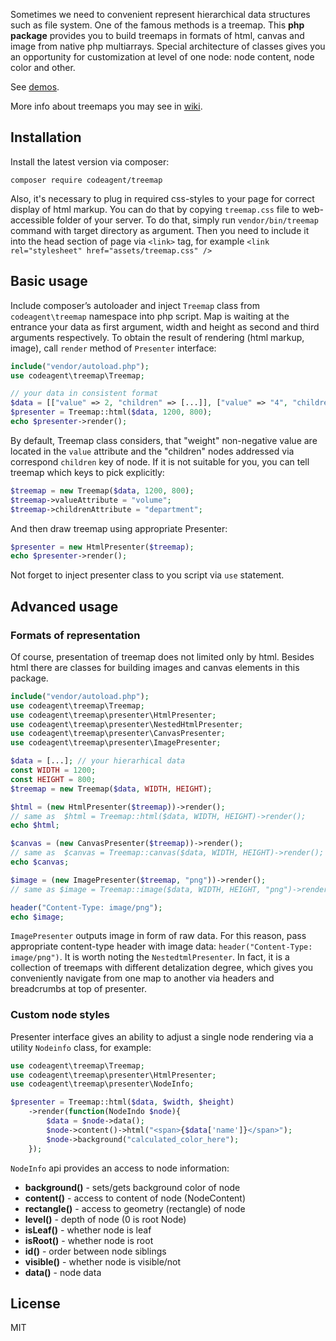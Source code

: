 Sometimes we need to convenient represent hierarchical data structures such as file system. 
One of the famous methods is a treemap. This **php package** provides you to build treemaps in formats of html, canvas and image from native php multiarrays. 
Special architecture of classes gives you an opportunity for customization at level of one node: node content, node color and other.

See [demos](https://codeagent.github.io/treemap/).

More info about treemaps you may see in [wiki](https://en.wikipedia.org/wiki/Treemapping). 

## Installation
Install the latest version via composer:

```
composer require codeagent/treemap
```

Also, it's necessary to plug in required css-styles to your page for correct display of html markup. 
You can do that by copying `treemap.css` file to web-accessible folder of your
server. To do that, simply run `vendor/bin/treemap` command with target directory as argument. Then you need to include it into the head section of page via `<link>` tag, 
for example `<link rel="stylesheet" href="assets/treemap.css" />`

## Basic usage
Include composer’s autoloader and inject `Treemap` class from `codeagent\treemap` namespace into php script. 
Map is waiting at the entrance your data as first argument, width and height as second and third arguments respectively. 
To obtain the result of rendering (html markup, image), call `render` method of `Presenter` interface:

```php
include("vendor/autoload.php");
use codeagent\treemap\Treemap;

// your data in consistent format
$data = [["value" => 2, "children" => [...]], ["value" => "4", "children" => [...]], [...], ...]; 
$presenter = Treemap::html($data, 1200, 800);
echo $presenter->render();
```

By default, Treemap class considers, that "weight" non-negative value are located in the `value` attribute and the
"children" nodes addressed via correspond `children` key of node. 
If it is not suitable for you, you can tell  treemap which keys to pick explicitly:

```php
$treemap = new Treemap($data, 1200, 800);
$treemap->valueAttribute = "volume";
$treemap->childrenAttribute = "department";
```

And then draw treemap using appropriate Presenter:

```php
$presenter = new HtmlPresenter($treemap);
echo $presenter->render();
```

Not forget to inject presenter class to you script via `use` statement.


## Advanced usage
### Formats of representation
Of course, presentation of treemap does not limited only by html. 
Besides html there are classes for building images and canvas elements in this package.

```php
include("vendor/autoload.php");
use codeagent\treemap\Treemap;
use codeagent\treemap\presenter\HtmlPresenter;
use codeagent\treemap\presenter\NestedHtmlPresenter;
use codeagent\treemap\presenter\CanvasPresenter;
use codeagent\treemap\presenter\ImagePresenter;

$data = [...]; // your hierarhical data
const WIDTH = 1200;
const HEIGHT = 800;
$treemap = new Treemap($data, WIDTH, HEIGHT);

$html = (new HtmlPresenter($treemap))->render(); 
// same as  $html = Treemap::html($data, WIDTH, HEIGHT)->render();
echo $html;

$canvas = (new CanvasPresenter($treemap))->render(); 
// same as  $canvas = Treemap::canvas($data, WIDTH, HEIGHT)->render();
echo $canvas;

$image = (new ImagePresenter($treemap, "png"))->render();
// same as $image = Treemap::image($data, WIDTH, HEIGHT, "png")->render();

header("Content-Type: image/png");
echo $image;
```

`ImagePresenter` outputs image in form of raw data. 
For this reason, pass appropriate content-type header with image data: `header("Content-Type: image/png")`.
It is worth noting the `NestedtmlPresenter`. In fact, it is a collection of treemaps with different detalization degree, 
which gives you conveniently navigate from one map to another via headers and breadcrumbs at top of presenter.

### Custom node styles
Presenter interface gives an ability to adjust a single node rendering via a utility `Nodeinfo` class, for example:
```php
use codeagent\treemap\Treemap;
use codeagent\treemap\presenter\HtmlPresenter;
use codeagent\treemap\presenter\NodeInfo;

$presenter = Treemap::html($data, $width, $height)
    ->render(function(NodeIndo $node){
        $data = $node->data();	
        $node->content()->html("<span>{$data['name']}</span>");
        $node->background("calculated_color_here");
    });
```

`NodeInfo` api provides an access to node information:

 - **background()** - sets/gets background color of node
 - **content()** - access to content of node (NodeContent)
 - **rectangle()** - access to geometry (rectangle) of node
 - **level()** - depth of node (0 is root Node)
 - **isLeaf()** - whether node is leaf
 - **isRoot()** - whether node is root
 - **id()** - order between node siblings
 - **visible()** - whether node is visible/not
 - **data()** - node data


## License
MIT
